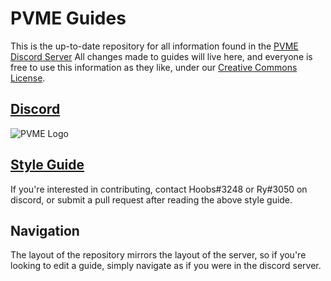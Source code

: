 # PVME Guides
This is the up-to-date repository for all information found in the [PVME Discord Server](https://discord.gg/6djqFVN)
All changes made to guides will live here, and everyone is free to use this information as they like, under our [Creative Commons License](LICENSE).


## [Discord](https://discord.gg/6djqFVN)
![PVME Logo](https://i.imgur.com/okvcnks.png)

## [Style Guide](style-guide.md)
If you're interested in contributing, contact Hoobs#3248 or Ry#3050 on discord, or submit a pull request after reading the above style guide.

## Navigation
The layout of the repository mirrors the layout of the server, so if you're looking to edit a guide, simply navigate as if you were in the discord server.

